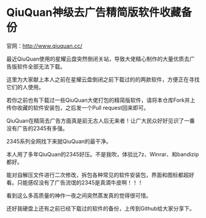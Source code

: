 # QiuQuan神级去广告精简版软件收藏备份

官网：http://www.qiuquan.cc/

最近QiuQuan使用的星耀云盘突然倒闭关站，导致大佬精心制作的大量优质去广告版软件全部无法下载。

这里为大家献上本人之前在星耀云盘倒闭之前下载过的的两款软件，方便正在寻找它们的人使用。

若你之前也有下载过一些QiuQuan大佬打包的精简版软件，请将本仓库Fork并上传你收藏的软件安装包，之后发一个Pull request回来即可。

QiuQuan在精简去广告方面真是前无古人后无来者！让广大民众好好见识了一番没有广告的2345有多强。

2345系列全网找下来就QiuQuan的最干净。

本人用了多年QiuQuan的2345好压。不是我吹，体验比7z、Winrar、和bandizip都好。

能对自解压文件进行二次修改，拆包各种常见的软件安装包，界面和图标都超好看。只能感叹没有了广告流氓的2345是真滴牛皮啊！！！

看到这么多高质量的神作一夜之间突然蒸发真的觉得很可惜。

还好我硬盘上还有之前已经下载过的软件的备份，上传到Github给大家分享下。
